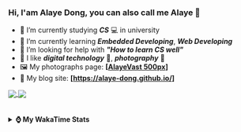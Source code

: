 ### Hi, **I'am Alaye Dong**, you can also call me **Alaye** 👋

- 📖 I’m currently studying ***CS*** 💻 in university
- 🌱 I’m currently learning ***Embedded Developing***, ***Web Developing***
- 🤔 I’m looking for help with ***"How to learn CS well"***
- 🤩 I like ***digital technology*** 📱, ***photography*** 📸
- 🖼️ My photographs page: **[[AlayeVast 500px](https://500px.com.cn/AlayeVast)]**
- 📰 My blog site: **[https://alaye-dong.github.io/]**

<!--
[![Alaye's GitHub stats](https://github-readme-stats.vercel.app/api?username=Alaye-Dong&custom_title=Alaye%20Dong`s%20GitHub%20stats&show_icons=true&rank_icon=percentile&theme=transparent&include_all_commits=true&count_private=true)](https://github.com/anuraghazra/github-readme-stats) 
[![Top Langs](https://github-readme-stats.vercel.app/api/top-langs/?username=Alaye-Dong\&layout=compact&theme=transparent)](https://github.com/anuraghazra/github-readme-stats)
-->
<a href="https://github.com/anuraghazra/github-readme-stats">
  <img height=200 align="center" src="https://github-readme-stats.vercel.app/api?username=Alaye-Dong&custom_title=Alaye%20Dong`s%20GitHub%20stats&show_icons=true&rank_icon=percentile&theme=transparent&include_all_commits=true&count_private=true" />
</a>
<a href="https://github.com/anuraghazra/convoychat">
  <img height=200 align="center" src="https://github-readme-stats.vercel.app/api/top-langs/?username=Alaye-Dong&layout=compact&theme=transparent&include_all_commits=true&count_private=true&langs_count=8&card_width=300" />
</a>

<br />
<br />

<div style="display:none"> 
  <img src="https://visitor-badge.laobi.icu/badge?page_id=Alaye-Dong.Alaye-Dong"/>
</div>
<br />

<details>	
  <summary><b> ⌚ My WakaTime Stats </b></summary>

<br />

<!--START_SECTION:waka-->
![Code Time](http://img.shields.io/badge/Code%20Time-333%20hrs%206%20mins-blue)

![Profile Views](http://img.shields.io/badge/Profile%20Views-6-blue)

![Lines of code](https://img.shields.io/badge/From%20Hello%20World%20I%27ve%20Written-790.7%20thousand%20lines%20of%20code-blue)

**🐱 My GitHub Data** 

> 📦 83.8 kB Used in GitHub's Storage 
 > 
> 🏆 303 Contributions in the Year 2024
 > 
> 🚫 Not Opted to Hire
 > 
> 📜 17 Public Repositories 
 > 
> 🔑 4 Private Repositories 
 > 
**I'm a Night 🦉** 

```text
🌞 Morning                68 commits          █░░░░░░░░░░░░░░░░░░░░░░░░   05.98 % 
🌆 Daytime                365 commits         ████████░░░░░░░░░░░░░░░░░   32.07 % 
🌃 Evening                466 commits         ██████████░░░░░░░░░░░░░░░   40.95 % 
🌙 Night                  239 commits         █████░░░░░░░░░░░░░░░░░░░░   21.00 % 
```
📅 **I'm Most Productive on Sunday** 

```text
Monday                   191 commits         ████░░░░░░░░░░░░░░░░░░░░░   16.78 % 
Tuesday                  130 commits         ███░░░░░░░░░░░░░░░░░░░░░░   11.42 % 
Wednesday                133 commits         ███░░░░░░░░░░░░░░░░░░░░░░   11.69 % 
Thursday                 176 commits         ████░░░░░░░░░░░░░░░░░░░░░   15.47 % 
Friday                   143 commits         ███░░░░░░░░░░░░░░░░░░░░░░   12.57 % 
Saturday                 142 commits         ███░░░░░░░░░░░░░░░░░░░░░░   12.48 % 
Sunday                   223 commits         █████░░░░░░░░░░░░░░░░░░░░   19.60 % 
```


📊 **This Week I Spent My Time On** 

```text
💬 Programming Languages: 
HTML                     6 hrs 13 mins       ██████░░░░░░░░░░░░░░░░░░░   23.57 % 
Markdown                 5 hrs 46 mins       █████░░░░░░░░░░░░░░░░░░░░   21.85 % 
TypeScript               3 hrs 32 mins       ███░░░░░░░░░░░░░░░░░░░░░░   13.40 % 
JavaScript               3 hrs 27 mins       ███░░░░░░░░░░░░░░░░░░░░░░   13.09 % 
CSS                      3 hrs 25 mins       ███░░░░░░░░░░░░░░░░░░░░░░   13.00 % 

🔥 Editors: 
VS Code                  25 hrs 17 mins      ████████████████████████░   95.79 % 
IntelliJ IDEA            1 hr 6 mins         █░░░░░░░░░░░░░░░░░░░░░░░░   04.21 % 

🐱‍💻 Projects: 
JXUT-BST-IO-VitePress-For10 hrs 32 mins      ██████████░░░░░░░░░░░░░░░   39.90 % 
alayedong.me             8 hrs 19 mins       ████████░░░░░░░░░░░░░░░░░   31.54 % 
SmartCar_BST_Epoilt      1 hr 25 mins        █░░░░░░░░░░░░░░░░░░░░░░░░   05.40 % 
integrations             1 hr 17 mins        █░░░░░░░░░░░░░░░░░░░░░░░░   04.89 % 
SIMS                     1 hr 6 mins         █░░░░░░░░░░░░░░░░░░░░░░░░   04.21 % 
```

**I Mostly Code in C** 

```text
JavaScript               3 repos             ███░░░░░░░░░░░░░░░░░░░░░░   13.04 % 
C++                      3 repos             ███░░░░░░░░░░░░░░░░░░░░░░   13.04 % 
CSS                      1 repo              █░░░░░░░░░░░░░░░░░░░░░░░░   04.35 % 
Java                     1 repo              █░░░░░░░░░░░░░░░░░░░░░░░░   04.35 % 
Vue                      1 repo              █░░░░░░░░░░░░░░░░░░░░░░░░   04.35 % 
```



**Timeline**

![Lines of Code chart](https://raw.githubusercontent.com/Alaye-Dong/Alaye-Dong/main/assets/bar_graph.png)


 Last Updated on 22/12/2024 18:42:05 UTC
<!--END_SECTION:waka-->

</details>
